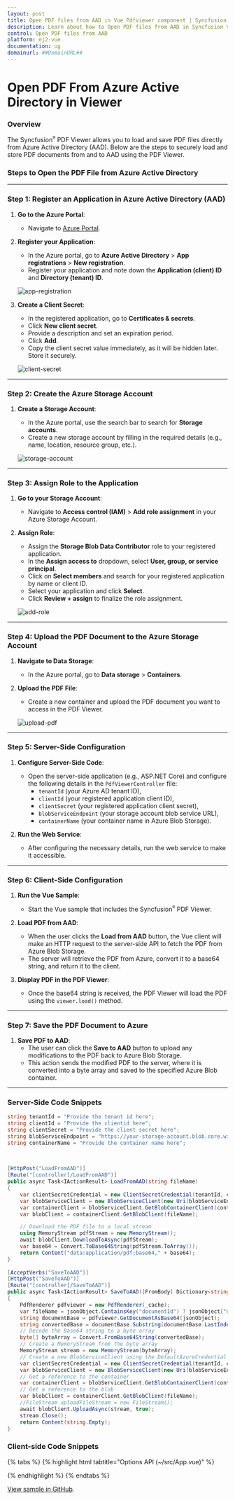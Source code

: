 ```yaml
---
layout: post
title: Open PDF files from AAD in Vue Pdfviewer component | Syncfusion
description: Learn about how to Open PDF files from AAD in Syncfusion Vue Pdfviewer component of Syncfusion Essential JS 2 and more.
control: Open PDF files from AAD
platform: ej2-vue
documentation: ug
domainurl: ##DomainURL##
---
```


# Open PDF From Azure Active Directory in Viewer

### **Overview**

The Syncfusion<sup style="font-size:70%">&reg;</sup> PDF Viewer allows you to load and save PDF files directly from Azure Active Directory (AAD). Below are the steps to securely load and store PDF documents from and to AAD using the PDF Viewer.

### **Steps to Open the PDF File from Azure Active Directory**

---

### **Step 1: Register an Application in Azure Active Directory (AAD)**

1. **Go to the Azure Portal**:
   - Navigate to [Azure Portal](https://portal.azure.com).
  
2. **Register your Application**:
   - In the Azure portal, go to **Azure Active Directory** > **App registrations** > **New registration**.
   - Register your application and note down the **Application (client) ID** and **Directory (tenant) ID**.

   ![app-registration](../images/app-registration.png)

3. **Create a Client Secret**:
   - In the registered application, go to **Certificates & secrets**.
   - Click **New client secret**.
   - Provide a description and set an expiration period.
   - Click **Add**.
   - Copy the client secret value immediately, as it will be hidden later. Store it securely.

   ![client-secret](../images/client-secret.png)

---

### **Step 2: Create the Azure Storage Account**

1. **Create a Storage Account**:
   - In the Azure portal, use the search bar to search for **Storage accounts**.
   - Create a new storage account by filling in the required details (e.g., name, location, resource group, etc.).

    ![storage-account](../images/storage-account.png)

---

### **Step 3: Assign Role to the Application**

1. **Go to your Storage Account**:
   - Navigate to **Access control (IAM)** > **Add role assignment** in your Azure Storage Account.

2. **Assign Role**:
   - Assign the **Storage Blob Data Contributor** role to your registered application.
   - In the **Assign access to** dropdown, select **User, group, or service principal**.
   - Click on **Select members** and search for your registered application by name or client ID.
   - Select your application and click **Select**.
   - Click **Review + assign** to finalize the role assignment.

    ![add-role](../images/add-role.png)
---

### **Step 4: Upload the PDF Document to the Azure Storage Account**

1. **Navigate to Data Storage**:
   - In the Azure portal, go to **Data storage** > **Containers**.

2. **Upload the PDF File**:
   - Create a new container and upload the PDF document you want to access in the PDF Viewer.

    ![upload-pdf](../images/upload-pdf.png)
---

### **Step 5: Server-Side Configuration**

1. **Configure Server-Side Code**:
   - Open the server-side application (e.g., ASP.NET Core) and configure the following details in the `PdfViewerController` file:
     - `tenantId` (your Azure AD tenant ID),
     - `clientId` (your registered application client ID),
     - `clientSecret` (your registered application client secret),
     - `blobServiceEndpoint` (your storage account blob service URL),
     - `containerName` (your container name in Azure Blob Storage).

2. **Run the Web Service**:
   - After configuring the necessary details, run the web service to make it accessible.

---

### **Step 6: Client-Side Configuration**

1. **Run the Vue Sample**:
   - Start the Vue sample that includes the Syncfusion<sup style="font-size:70%">&reg;</sup> PDF Viewer.

2. **Load PDF from AAD**:
   - When the user clicks the **Load from AAD** button, the Vue client will make an HTTP request to the server-side API to fetch the PDF from Azure Blob Storage.
   - The server will retrieve the PDF from Azure, convert it to a base64 string, and return it to the client.

3. **Display PDF in the PDF Viewer**:
   - Once the base64 string is received, the PDF Viewer will load the PDF using the `viewer.load()` method.

---

### **Step 7: Save the PDF Document to Azure**

1. **Save PDF to AAD**:
   - The user can click the **Save to AAD** button to upload any modifications to the PDF back to Azure Blob Storage.
   - This action sends the modified PDF to the server, where it is converted into a byte array and saved to the specified Azure Blob container.

---

### **Server-Side Code Snippets**
```csharp
string tenantId = "Provide the tenant id here";
string clientId = "Provide the clientid here";
string clientSecret = "Provide the client secret here";
string blobServiceEndpoint = "https://your-storage-account.blob.core.windows.net";
string containerName = "Provide the container name here";

 
 
[HttpPost("LoadFromAAD")]
[Route("[controller]/LoadFromAAD")]
public async Task<IActionResult> LoadFromAAD(string fileName)
{
    var clientSecretCredential = new ClientSecretCredential(tenantId, clientId, clientSecret);
    var blobServiceClient = new BlobServiceClient(new Uri(blobServiceEndpoint), clientSecretCredential);
    var containerClient = blobServiceClient.GetBlobContainerClient(containerName);
    var blobClient = containerClient.GetBlobClient(fileName);

    // Download the PDF file to a local stream
    using MemoryStream pdfStream = new MemoryStream();
    await blobClient.DownloadToAsync(pdfStream);
    var base64 = Convert.ToBase64String(pdfStream.ToArray());
    return Content("data:application/pdf;base64," + base64);
} 
 
[AcceptVerbs("SaveToAAD")]
[HttpPost("SaveToAAD")]
[Route("[controller]/SaveToAAD")]
public async Task<IActionResult> SaveToAAD([FromBody] Dictionary<string, string> jsonObject)
{
    PdfRenderer pdfviewer = new PdfRenderer(_cache);
    var fileName = jsonObject.ContainsKey("documentId") ? jsonObject["documentId"] : "Test.pdf";
    string documentBase = pdfviewer.GetDocumentAsBase64(jsonObject);
    string convertedBase = documentBase.Substring(documentBase.LastIndexOf(',') + 1);
    // Decode the Base64 string to a byte array
    byte[] byteArray = Convert.FromBase64String(convertedBase);
    // Create a MemoryStream from the byte array
    MemoryStream stream = new MemoryStream(byteArray);
    // Create a new BlobServiceClient using the DefaultAzureCredential
    var clientSecretCredential = new ClientSecretCredential(tenantId, clientId, clientSecret);
    var blobServiceClient = new BlobServiceClient(new Uri(blobServiceEndpoint), clientSecretCredential);
    // Get a reference to the container
    var containerClient = blobServiceClient.GetBlobContainerClient(containerName);
    // Get a reference to the blob
    var blobClient = containerClient.GetBlobClient(fileName);
    //FileStream uploadFileStream = new FileStream();
    await blobClient.UploadAsync(stream, true);
    stream.Close();
    return Content(string.Empty);
}

```



### **Client-side Code Snippets**

{% tabs %}
{% highlight html tabtitle="Options API (~/src/App.vue)" %}

<template>
  <div id="app">
    <!-- PDF Viewer Component -->
    <ejs-pdfviewer
      id="pdfViewer"
      ref="pdfviewer"
      :documentPath="documentPath"
      :serviceUrl="serviceUrl"
      :toolbar-settings="toolbarSettings"
      @toolbar-click="toolbarClick">
    </ejs-pdfviewer>
  </div>
</template>

<script>
import { PdfViewerComponent, Toolbar, Magnification, Navigation, 
         LinkAnnotation, BookmarkView, Annotation, ThumbnailView, 
         Print, TextSelection, TextSearch, FormFields, FormDesigner, 
         PageOrganizer } from '@syncfusion/ej2-vue-pdfviewer';

export default {
  name: 'App',
  components: {
    "ejs-pdfviewer": PdfViewerComponent
  },
  data () {
    // Toolbar items configuration
    const toolItem1 = {
      text: 'Load From AAD',
      id: 'LoadFromAAD',
      tooltipText: 'Custom toolbar item',
      align: 'left'
    };
    const toolItem2 = {
      id: 'SaveToAAD',
      text: 'Save To AAD',
      tooltipText: 'Custom toolbar item',
      align: 'left'
    };

    return {
      // Path to the document
      documentPath: "",  // You can set this to an initial document URL or keep it empty
      // URL for the service (used by the Syncfusion PDF Viewer)
      serviceUrl: "https://localhost:44308/pdfviewer",
      // Toolbar settings
      toolbarSettings: {
        toolbarItems: [
          toolItem1, toolItem2, 
          'OpenOption', 'PageNavigationTool', 'MagnificationTool', 
          'PanTool', 'SelectionTool', 'SearchOption', 'PrintOption', 
          'DownloadOption', 'UndoRedoTool', 'AnnotationEditTool', 
          'FormDesignerEditTool', 'CommentTool', 'SubmitForm'
        ]
      }
    };
  },

  provide: {
    PdfViewer: [Toolbar, Magnification, Navigation, LinkAnnotation, BookmarkView, ThumbnailView, 
                Print, TextSelection, TextSearch, Annotation, FormDesigner, FormFields, PageOrganizer]
  },

  methods: {
    // Handle toolbar button clicks
    toolbarClick(args) {
      const viewer = this.$refs.pdfviewer.ej2Instances;  // Reference to the PdfViewer instance

      if (args.item) {
        if (args.item.id === 'LoadFromAAD') {
          // Handle 'Load From AAD' logic
          this.loadFromAAD(viewer);
        } else if (args.item.id === 'SaveToAAD') {
          // Handle 'Save To AAD' logic
          this.saveToAAD(viewer);
        }
      }
    },

    // Load PDF from AAD (simulated logic)
    loadFromAAD(viewer) {
      console.log('Loading PDF from AAD...');
      const xhr = new XMLHttpRequest();
      //modify the url based on the file name
      xhr.open('POST', `https://localhost:44308/pdfviewer/LoadFromAAD?fileName=pdf-succinctly.pdf`, true);
      xhr.onreadystatechange = () => {
        if (xhr.readyState === 4 && xhr.status === 200) {
          const data = xhr.responseText;
          console.log('Loaded PDF:', data);
          viewer.load(data);  // Load the document into the PDF Viewer
        } else if (xhr.readyState === 4) {
          console.error('Error loading PDF from AAD');
        }
      };
      xhr.send();
    },

    // Save PDF to AAD (simulated logic)
    saveToAAD(viewer) {
      console.log('Saving PDF to AAD...');
      viewer.serverActionSettings.download = "SaveToAAD"; // Custom download action
      viewer.download();  // Trigger the download action for saving
    }
  }
};
</script>

{% endhighlight %}
{% endtabs %}

[View sample in GitHub](https://github.com/SyncfusionExamples/open-save-pdf-documents-in-aad).